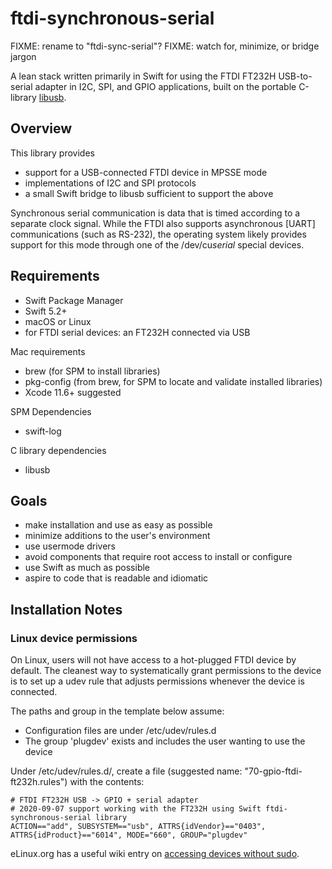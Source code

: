 # ftdi-synchronous-serial

FIXME: rename to "ftdi-sync-serial"?
FIXME: watch for, minimize, or bridge jargon

A lean stack written primarily in Swift for using the FTDI FT232H USB-to-serial adapter in I2C,
SPI, and GPIO applications, built on the portable C-library [libusb](https://libusb.info).


## Overview

This library provides
- support for a USB-connected FTDI device in MPSSE mode
- implementations of I2C and SPI protocols
- a small Swift bridge to libusb sufficient to support the above

Synchronous serial communication is data that is timed according to a separate clock
signal. While the FTDI also supports asynchronous [UART] communications (such as RS-232),
the operating system likely provides support for this mode through one of the /dev/cu*serial* 
special devices.


## Requirements

- Swift Package Manager
- Swift 5.2+
- macOS or Linux
- for FTDI serial devices: an FT232H connected via USB

Mac requirements
- brew (for SPM to install libraries)
- pkg-config (from brew, for SPM to locate and validate installed libraries)
- Xcode 11.6+ suggested

SPM Dependencies
- swift-log

C library dependencies
- libusb


## Goals

- make installation and use as easy as possible
- minimize additions to the user's environment
- use usermode drivers
- avoid components that require root access to install or configure
- use Swift as much as possible
- aspire to code that is readable and idiomatic


## Installation Notes

### Linux device permissions

On Linux, users will not have access to a hot-plugged FTDI device by default. 
The cleanest way to systematically grant permissions to the device is to set up a udev
rule that adjusts permissions whenever the device is connected.

The paths and group in the template below assume:
- Configuration files are under /etc/udev/rules.d
- The group 'plugdev' exists and includes the user wanting to use the device

Under /etc/udev/rules.d/, create a file (suggested name: "70-gpio-ftdi-ft232h.rules") with the contents:

    # FTDI FT232H USB -> GPIO + serial adapter
    # 2020-09-07 support working with the FT232H using Swift ftdi-synchronous-serial library
    ACTION=="add", SUBSYSTEM=="usb", ATTRS{idVendor}=="0403", ATTRS{idProduct}=="6014", MODE="660", GROUP="plugdev"

eLinux.org has a useful wiki entry on [accessing devices without sudo](https://elinux.org/Accessing_Devices_without_Sudo).





